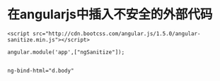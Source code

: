 # 在angularjs中插入不安全的外部代码
```
<script src="http://cdn.bootcss.com/angular.js/1.5.0/angular-sanitize.min.js"></script>
```

```
angular.module('app',["ngSanitize"]);
```


```

ng-bind-html="d.body"
```

